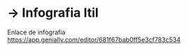 # -> Infografia Itil
Enlace de infografia 
https://app.genially.com/editor/681f67bab0ff5e3cf783c534
